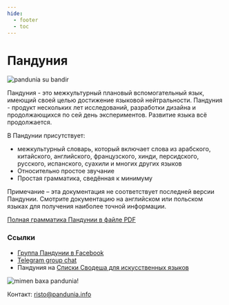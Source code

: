 ```yaml
---
hide:
  - footer
  - toc
---
```


# Пандуния

![](http://www.pandunia.info/bandir/bandir.png "pandunia su bandir")


Пандуния - это межкультурный плановый вспомогательный язык, имеющий своей целью достижение языковой нейтральности. Пандуния - продукт нескольких лет исследований, разработки дизайна и продолжающихся по сей день экспериментов. Развитие языка всё продолжается.

В Пандунии присутствует:

- межкультурный словарь, который включает слова из арабского, китайского, английского, французского, хинди, персидского, русского, испанского, суахили и многих других языков
- Относительно простое звучание
- Простая грамматика, сведённая к минимуму

Примечание – эта документация не соответствует последней версии Пандунии. Смотрите документацию на английском или польском языках для получения наиболее точной информации.


[Полная грамматика Пандунии в файле PDF](pan.pdf)

### Ссылки

- [Группа Пандунии в Facebook](http://www.facebook.com/groups/pandunia)
- [Telegram group chat](https://t.me/+Q9WyJ-ZLrFEsCXFU)
- Пандуния на [Списки Сводеша для искусственных языков](https://ru.wiktionary.org/wiki/%D0%9F%D1%80%D0%B8%D0%BB%D0%BE%D0%B6%D0%B5%D0%BD%D0%B8%D0%B5:%D0%A1%D0%BF%D0%B8%D1%81%D0%BA%D0%B8_%D0%A1%D0%B2%D0%BE%D0%B4%D0%B5%D1%88%D0%B0_%D0%B4%D0%BB%D1%8F_%D0%B8%D1%81%D0%BA%D1%83%D1%81%D1%81%D1%82%D0%B2%D0%B5%D0%BD%D0%BD%D1%8B%D1%85_%D1%8F%D0%B7%D1%8B%D0%BA%D0%BE%D0%B2)

![](http://www.pandunia.info/grafe/mome_loga_pandunia.png "mimen baxa pandunia!")


Контакт: [risto@pandunia.info](mailto:risto@pandunia.info)

